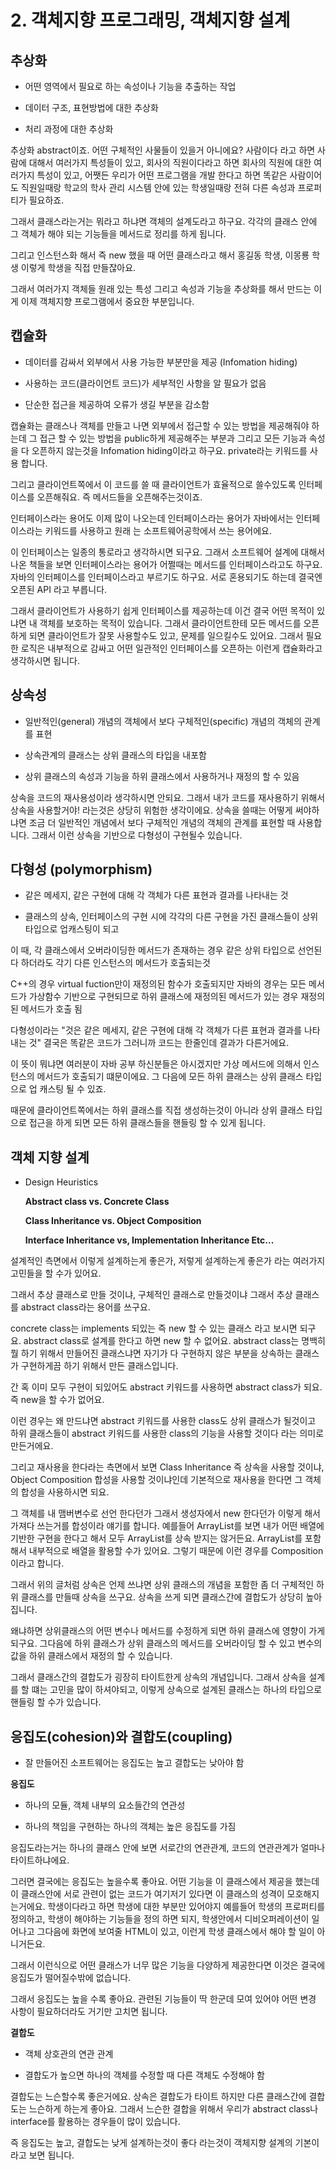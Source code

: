 # 2. 객체지향 프로그래밍, 객체지향 설계

## 추상화

- 어떤 영역에서 필요로 하는 속성이나 기능을 추출하는 작업

- 데이터 구조, 표현방법에 대한 추상화

- 처리 과정에 대한 추상화

추상화 abstract이죠. 어떤 구체적인 사물들이 있을거 아니에요? 사람이다 라고 하면 사람에 대해서 여러가지 특성들이 있고, 회사의 직원이다라고 하면 회사의 직원에 대한 여러가지 특성이 있고, 어쨋든 우리가 어떤 프로그램을 개발 한다고 하면 똑같은 사람이어도 직원일때랑 학교의 학사 관리 시스템 안에 있는 학생일때랑 전혀 다른 속성과 프로퍼티가 필요하죠.

그래서 클래스라는거는 뭐라고 하냐면 객체의 설계도라고 하구요. 각각의 클래스 안에 그 객체가 해야 되는 기능들을 메서드로 정리를 하게 됩니다.

그리고 인스턴스화 해서 즉 new 했을 때 어떤 클래스라고 해서 홍길동 학생, 이몽룡 학생 이렇게 학생을 직접 만들잖아요. 

그래서 여러가지 객체들 원래 있는 특성 그리고 속성과 기능을 추상화를 해서 만드는 이게 이제 객체지향 프로그램에서 중요한 부분입니다.

## 캡슐화

- 데이터를 감싸서 외부에서 사용 가능한 부분만을 제공 (Infomation hiding)

- 사용하는 코드(클라이언트 코드)가 세부적인 사항을 알 필요가 없음

- 단순한 접근을 제공하여 오류가 생길 부분을 감소함 


캡슐화는 클래스나 객체를 만들고 나면 외부에서 접근할 수 있는 방법을 제공해줘야 하는데 그 접근 할 수 있는 방법을 public하게 제공해주는 부분과 그리고 모든 기능과 속성을 다 오픈하지 않는것을 Infomation hiding이라고 하구요. 
private라는 키워드를 사용 합니다.

그리고 클라이언트쪽에서 이 코드를 쓸 때 클라이언트가 효율적으로 쓸수있도록 인터페이스를 오픈해줘요.
즉 메서드들을 오픈해주는것이죠.

인터페이스라는 용어도 이제 많이 나오는데 인터페이스라는 용어가 자바에서는 인터페이스라는 키워드를 사용하고 원래 는 소프트웨어공학에서 쓰는 용어에요. 

이 인터페이스는 일종의 통로라고 생각하시면 되구요. 그래서 소프트웨어 설계에 대해서 나온 책들을 보면 인터페이스라는 용어가 어쩔때는 메서드를 인터페이스라고도 하구요. 자바의 인터페이스를 인터페이스라고 부르기도 하구요. 서로 혼용되기도 하는데 결국엔 오픈된 API 라고 부릅니다.

그래서 클라이언트가 사용하기 쉽게 인터페이스를 제공하는데 이건 결국 어떤 목적이 있냐면 내 객체를 보호하는 목적이 있습니다. 그래서 클라이언트한테 모든 메서드를 오픈하게 되면 클라이언트가 잘못 사용할수도 있고, 문제를 일으킬수도 있어요. 그래서 필요한 로직은 내부적으로 감싸고 어떤 일관적인 인터페이스를 오픈하는 이런게 캡슐화라고 생각하시면 됩니다.

## 상속성

- 일반적인(general) 개념의 객체에서 보다 구체적인(specific) 개념의 객체의 관계를 표현

- 상속관계의 클래스는 상위 클래스의 타입을 내포함

- 상위 클래스의 속성과 기능을 하위 클래스에서 사용하거나 재정의 할 수 있음


상속을 코드의 재사용성이라 생각하시면 안되요. 그래서 내가 코드를 재사용하기 위해서 상속을 사용할거야! 라는것은 상당히 위험한 생각이에요. 상속을 쓸때는 어떻게 써야하냐면 조금 더 일반적인 개념에서 보다 구체적인 개념의 객체의 관계를 표현할 때 사용합니다. 그래서 이런 상속을 기반으로 다형성이 구현될수 있습니다.

## 다형성 (polymorphism)

- 같은 메세지, 같은 구현에 대해 각 객체가 다른 표현과 결과를 나타내는 것

- 클래스의 상속, 인터페이스의 구현 시에 각각의 다른 구현을 가진 클래스들이 상위 타입으로 업캐스팅이 되고 
  
 이 때, 각 클래스에서 오버라이딩한 메서드가 존재하는 경우 같은 상위 타입으로 선언된다 하더라도 각기 다른 인스턴스의 메서드가 호출되는것

 C++의 경우 virtual fuction만이 재정의된 함수가 호출되지만 자바의 경우는 모든 메서드가 가상함수 기반으로 구현되므로 하위 클래스에 재정의된 메서드가 있는 경우 재정의된 메서드가 호출 됨


다형성이라는 "것은 같은 메세지, 같은 구현에 대해 각 객체가 다른 표현과 결과를 나타내는 것" 결국은 똑같은 코드가 그러니까 코드는 한줄인데 결과가 다른거에요.

이 뜻이 뭐냐면 여러분이 자바 공부 하신분들은 아시겠지만 가상 메서드에 의해서 인스턴스의 메서드가 호출되기 떄문이에요. 그 다음에 모든 하위 클래스는 상위 클래스 타입으로 업 캐스팅 될 수 있죠.

때문에 클라이언트쪽에서는 하위 클래스를 직접 생성하는것이 아니라 상위 클래스 타입으로 접근을 하게 되면 모든 하위 클래스들을 핸들링 할 수 있게 됩니다.

## 객체 지향 설계

- Design Heuristics

  **Abstract class vs. Concrete Class**

  **Class Inheritance vs. Object Composition**

  **Interface Inheritance vs, Implementation Inheritance Etc...**

설계적인 측면에서 이렇게 설계하는게 좋은가, 저렇게 설계하는게 좋은가 라는 여러가지 고민들을 할 수가 있어요.

그래서 추상 클래스로 만들 것이냐, 구체적인 클래스로 만들것이냐 그래서 추상 클래스를 abstract class라는 용어를 쓰구요. 

concrete class는 implements 되있는 즉 new 할 수 있는 클래스 라고 보시면 되구요. abstract class로 설계를 한다고 하면 new 할 수 없어요. abstract class는 명백히 뭘 하기 위해서 만들어진 클래스냐면 자기가 다 구현하지 않은 부분을 상속하는 클래스가 구현하게끔 하기 위해서 만든 클래스입니다.

간 혹 이미 모두 구현이 되있어도 abstract 키워드를 사용하면 abstract class가 되요. 즉 new을 할 수가 없어요.

이런 경우는 왜 만드냐면 abstract 키워드를 사용한 class도 상위 클래스가 될것이고 하위 클래스들이 abstract 키워드를 사용한 class의 기능을 사용할 것이다 라는 의미로 만든거에요.

그리고 재사용을 한다라는 측면에서 보면 Class Inheritance 즉 상속을 사용할 것이냐, Object Composition 합성을 사용할 것이냐인데 기본적으로 재사용을 한다면 그 객체의 합성을 사용하시면 되요.

그 객체를 내 맴버변수로 선언 한다던가 그래서 생성자에서 new 한다던가 이렇게 해서 가져다 쓰는거를 합성이라 얘기를 합니다. 예를들어 ArrayList를 보면 내가 어떤 배열에 기반한 구현을 한다고 해서 모두 ArrayList를 상속 받지는 않거든요. ArrayList를 포함해서 내부적으로 배열을 활용할 수가 있어요. 그렇기 때문에 이런 경우를 Composition이라고 합니다.

그래서 위의 글처럼 상속은 언제 쓰냐면 상위 클래스의 개념을 포함한 좀 더 구체적인 하위 클래스를 만들때 상속을 쓰구요. 상속을 쓰게 되면 클래스간에 결합도가 상당히 높아집니다.

왜냐하면 상위클래스의 어떤 변수나 메서드를 수정하게 되면 하위 클래스에 영향이 가게 되구요. 그다음에 하위 클래스가 상위 클래스의 메서드를 오버라이딩 할 수 있고 변수의 값을 하위 클래스에서 재정의 할 수 있습니다.

그래서 클래스간의 결합도가 굉장히 타이트한게 상속의 개념입니다. 그래서 상속을 설계를 할 떄는 고민을 많이 하셔야되고, 이렇게 상속으로 설계된 클래스는 하나의 타입으로 핸들링 할 수가 있습니다.


## 응집도(cohesion)와 결합도(coupling)

- 잘 만들어진 소프트웨어는 응집도는 높고 결합도는 낮아야 함

**응집도**

- 하나의 모듈, 객체 내부의 요소들간의 연관성

- 하나의 책임을 구현하는 하나의 객체는 높은 응집도를 가짐


응집도라는거는 하나의 클래스 안에 보면 서로간의 연관관계, 코드의 연관관계가 얼마나 타이트하냐에요.

그러면 결국에는 응집도는 높을수록 좋아요. 어떤 기능을 이 클래스에서 제공을 했는데 이 클래스안에 서로 관련이 없는 코드가 여기저기 있다면 이 클래스의 성격이 모호해지는거에요. 학생이다라고 하면 학생에 대한 부분만 있어야지 예를들어 학생의 프로퍼티를 정의하고, 학생이 해야하는 기능들을 정의 하면 되지, 학생안에서 디비오퍼레이션이 일어나고 그다음에 화면에 보여줄 HTML이 있고, 이런게 학생 클래스에서 해야 할 일이 아니거든요.

그래서 이런식으로 어떤 클래스가 너무 많은 기능을 다양하게 제공한다면 이것은 결국에 응집도가 떨어질수밖에 없습니다. 

그래서 응집도는 높을 수록 좋아요. 관련된 기능들이 딱 한군데 모여 있어야 어떤 변경 사항이 필요하더라도 거기만 고치면 됩니다. 


**결합도**

- 객체 상호관의 연관 관계

- 결합도가 높으면 하나의 객체를 수정할 때 다른 객체도 수정해야 함


결합도는 느슨할수록 좋은거에요. 상속은 결합도가 타이트 하지만 다른 클래스간에 결합도는 느슨하게 하는게 좋아요. 그래서 느슨한 결합을 위해서 우리가 abstract class나 interface를 활용하는 경우들이 많이 있습니다.

즉 응집도는 높고, 결합도는 낮게 설계하는것이 좋다 라는것이 객체지향 설계의 기본이라고 보면 됩니다.